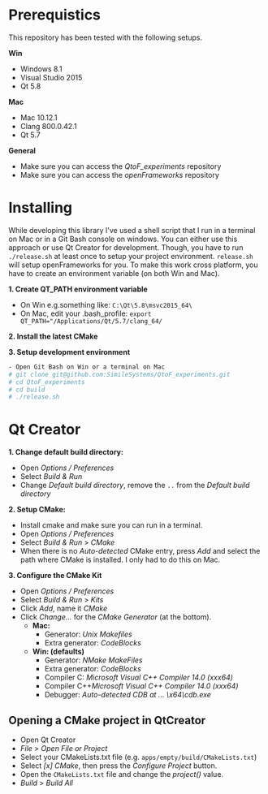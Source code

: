 # Prerequistics

This repository has been tested with the following setups.

**Win**

- Windows 8.1
- Visual Studio 2015
- Qt 5.8

**Mac**

- Mac 10.12.1
- Clang 800.0.42.1
- Qt 5.7

**General**

- Make sure you can access the *QtoF_experiments* repository
- Make sure you can access the *openFrameworks* repository

# Installing

While developing this library I've used a shell script that I run in a
terminal on Mac or in a Git Bash console on windows. You can either
use this approach or use Qt Creator for development. Though, you have
to run `./release.sh` at least once to setup your project
environment. `release.sh` will setup openFrameworks for you. To make
this work cross platform, you have to create an environment variable
(on both Win and Mac).

**1. Create QT_PATH environment variable**

- On Win e.g.something like: `C:\Qt\5.8\msvc2015_64\`
- On Mac, edit your .bash_profile: `export QT_PATH="/Applications/Qt/5.7/clang_64/`

**2. Install the latest CMake**

**3. Setup development environment**

````sh
- Open Git Bash on Win or a terminal on Mac
# git clone git@github.com:SimileSystems/QtoF_experiments.git
# cd QtoF_experiments
# cd build
# ./release.sh
````

# Qt Creator

**1. Change default build directory:**

- Open _Options / Preferences_
- Select _Build & Run_
- Change _Default build directory_, remove the `..` from the _Default build directory_

**2. Setup CMake:**

- Install cmake and make sure you can run in a terminal.
- Open _Options / Preferences_
- Select _Build & Run_ > _CMake_
- When there is no _Auto-detected_ CMake entry, press _Add_ and select the path where CMake is installed.
I only had to do this on Mac.

**3. Configure the CMake Kit**

- Open _Options / Preferences_
- Select _Build & Run_ > _Kits_
- Click _Add_, name it _CMake_
- Click _Change..._ for the _CMake Generator_ (at the bottom).
    - **Mac:**
      - Generator: _Unix Makefiles_
      - Extra generator: _CodeBlocks_
    - **Win: (defaults)**
      - Generator: _NMake MakeFiles_
      - Extra generator: _CodeBlocks_
      - Compiler C: _Microsoft Visual C++ Compiler 14.0 (xxx64)_
      - Compiler C++_Microsoft Visual C++ Compiler 14.0 (xxx64)_
      - Debugger: _Auto-detected CDB at ... \x64\cdb.exe_

## Opening a CMake project in QtCreator

- Open Qt Creator
- _File_ > _Open File or Project_
- Select your CMakeLists.txt file (e.g. `apps/empty/build/CMakeLists.txt`)
- Select _[x] CMake_, then press the _Configure Project_ button.
- Open the `CMakeLists.txt` file and change the _project()_ value.
- _Build_ > _Build All_ 
